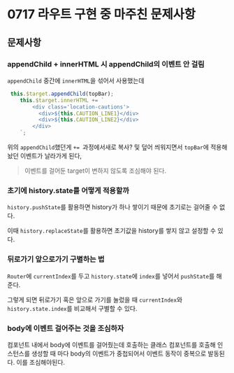 # 0717 라우트 구현 중 마주친 문제사항

## 문제사항 

### appendChild + innerHTML 시 appendChild의 이벤트 안 걸림

`appendChild` 중간에 `innerHTML`을 섞어서 사용했는데 

```javascript
 this.$target.appendChild(topBar);
    this.$target.innerHTML += `
        <div class='location-cautions'>
          <div>${this.CAUTION_LINE1}</div>
          <div>${this.CAUTION_LINE2}</div>
        </div>
    `;
```

위의 `appendChild`했던게 `+= `과정에서새로 복사? 및 덮어 씌워지면서 `topBar`에 적용해 놨던 이벤트가 날라가게 된다,

> 이벤트를 걸어둔 target이 변하지 않도록 조심해야 된다.



### 초기에 history.state를 어떻게 적용할까

`history.pushState`를 활용하면 history가 하나 쌓이기 때문에 초기로는 걸어줄 수 없다. 

이때 `history.replaceState`를 활용하면 초기값을 history를 쌓지 않고 설정할 수 있다. 



### 뒤로가기 앞으로가기 구별하는 법

`Router`에 `currentIndex`를 두고 `history.state`에 `index`를 넣어서 `pushState`를 해준다.

그렇게 되면 뒤로가기 혹은 앞으로 가기를 눌렀을 때 `currentIndex`와 `history.state.index`를 비교해서 구별할 수 있다.



### body에 이벤트 걸어주는 것을 조심하자

컴포넌트 내에서 body에 이벤트를 걸어줬는데 호출하는 클래스 컴포넌트를 호출해 인스턴스를 생성할 때 마다 body의 이벤트가 중첩되어서 이벤트 동작이 중복으로 발동된다. 이를 조심해야된다.

